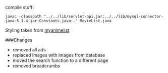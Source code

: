 compile stuff:

```apple js
javac -classpath "../../lib/servlet-api.jar:../../lib/mysql-connector-java-5.1.4.jar:Constants.java:." MovieList.java 
```

Styling taken from [myanimelist](https://myanimelist.net)

###Changes

- removed all ads
- replaced images with images from database
- moved the search function to a different page
- removed breadcrumbs